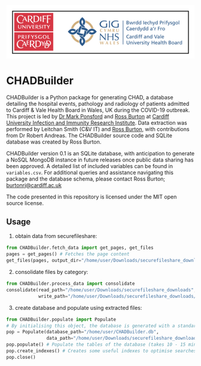 ![](header.svg)

CHADBuilder
============

CHADBuilder is a Python package for generating CHAD, a database detailing the hospital events, pathology and radiology of patients 
admitted to Cardiff & Vale Health Board in Wales, UK during the COVID-19 outbreak. This project is led by [Dr Mark Ponsford](https://www.cardiff.ac.uk/people/view/1245689-Ponsford-Mark) and [Ross Burton](https://www.linkedin.com/in/burtonbiomedical/?originalSubdomain=uk) 
at [Cardiff University Infection and Immunity Research Institute](https://www.cardiff.ac.uk/medicine/research/divisions/infection-and-immunity). Data extraction was performed by Leitchan Smith (C&V IT) and [Ross Burton](https://www.linkedin.com/in/burtonbiomedical/?originalSubdomain=uk), with contributions from Dr Robert Andreas.
The CHADBuilder source code and SQLite database was created by Ross Burton.

CHADBuilder version 0.1 is an SQLite database, with anticipation to generate a NoSQL MongoDB instance 
in future releases once public data sharing has been approved. A detailed list of included variables can be found in 
`variables.csv`. For additional queries and assistance navigating this package and the database schema, please 
contact Ross Burton; burtonrj@cardiff.ac.uk

The code presented in this repository is licensed under the MIT open source license.

Usage
------

1. obtain data from securefileshare:

```python
from CHADBuilder.fetch_data import get_pages, get_files
pages = get_pages() # Fetches the page content
get_files(pages, output_dir="/home/user/Downloads/securefileshare_downloads") # Downloads files into target directory
```

2. consolidate files by category:

```python
from CHADBuilder.process_data import consolidate
consolidate(read_path="/home/user/Downloads/securefileshare_downloads",
            write_path="/home/user/Downloads/securefileshare_downloads/consolidated")
```

3. create database and populate using extracted files:

```python
from CHADBuilder.populate import Populate
# By initialising this object, the database is generated with a standard schema (see schema.pdf)
pop = Populate(database_path="/home/user/CHADBuilder.db",
               data_path="/home/user/Downloads/securefileshare_downloads/consolidated")
pop.populate() # Populate the tables of the database (takes 10 - 15 minutes)
pop.create_indexes() # Creates some useful indexes to optimise searches
pop.close()
```




